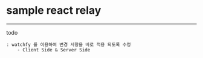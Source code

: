 # sample react relay
---


todo

	: watchfy 를 이용하여 변경 사항을 바로 적용 되도록 수정
		- Client Side & Server Side